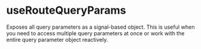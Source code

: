 # useRouteQueryParams

Exposes all query parameters as a signal-based object. This is useful when you need to access multiple query parameters at once or work with the entire query parameter object reactively.
